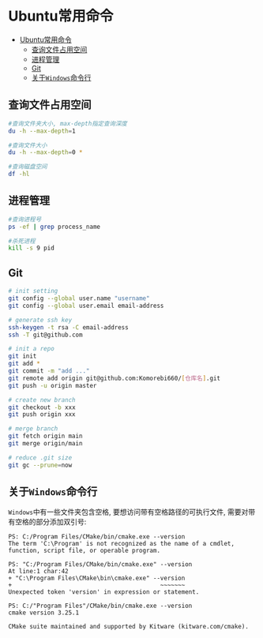 # Ubuntu常用命令

- [Ubuntu常用命令](#ubuntu常用命令)
  - [查询文件占用空间](#查询文件占用空间)
  - [进程管理](#进程管理)
  - [Git](#git)
  - [关于`Windows`命令行](#关于windows命令行)

## 查询文件占用空间

```bash
#查询文件夹大小, max-depth指定查询深度
du -h --max-depth=1

#查询文件大小
du -h --max-depth=0 *

#查询磁盘空间
df -hl
```

## 进程管理

```bash
#查询进程号
ps -ef | grep process_name

#杀死进程
kill -s 9 pid
```

## Git

```bash
# init setting
git config --global user.name "username"
git config --global user.email email-address

# generate ssh key
ssh-keygen -t rsa -C email-address
ssh -T git@github.com

# init a repo
git init
git add *
git commit -m "add ..."
git remote add origin git@github.com:Komorebi660/[仓库名].git
git push -u origin master

# create new branch
git checkout -b xxx
git push origin xxx

# merge branch
git fetch origin main
git merge origin/main

# reduce .git size
git gc --prune=now
```

## 关于`Windows`命令行

`Windows`中有一些文件夹包含空格, 要想访问带有空格路径的可执行文件, 需要对带有空格的部分添加双引号:

```
PS: C:/Program Files/CMake/bin/cmake.exe --version
The term 'C:\Program' is not recognized as the name of a cmdlet, function, script file, or operable program.

PS: "C:/Program Files/CMake/bin/cmake.exe" --version
At line:1 char:42
+ "C:\Program Files\CMake\bin\cmake.exe" --version
+                                          ~~~~~~~
Unexpected token 'version' in expression or statement.

PS: C:/"Program Files"/CMake/bin/cmake.exe --version
cmake version 3.25.1

CMake suite maintained and supported by Kitware (kitware.com/cmake).
```